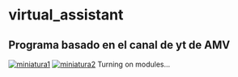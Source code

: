 # virtual_assistant
## Programa basado en el canal de yt de AMV 
[![miniatura1][miniatura1]](https://youtu.be/8WKjX0dbh4E)
[![miniatura2][miniatura2]](https://youtu.be/Cr9O31eqXuA)
Turning on modules...

[miniatura1]: https://raw.githubusercontent.com/avmmodules/virtual_assistant/main/src/img/miniatura_v1.png
[miniatura2]: https://raw.githubusercontent.com/avmmodules/virtual_assistant/main/src/img/miniatura_v2.png
